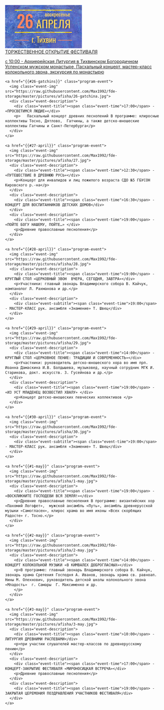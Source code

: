<div>
    <a href="{{#26-tichvin}}" class="program-event">
      <img class="event-img" src="https://raw.githubusercontent.com/Max1992/fde-storage/master/pictures/afisha/26-tichvin.jpg">
      <div class="event-description">
        <div class="event-title red">ТОРЖЕСТВЕННОЕ ОТКРЫТИЕ ФЕСТИВАЛЯ</div>
        <p><span class="event-time">с 10:00</span> - Архиерейская Литургия в Тихвинском Богородичном Успенском мужском монастыре, Пасхальный концерт, мастер-класс колокольного звона, экскурсия по монастырю</p>
      </div>
    </a>

    <a href="{{#26-gatchins}}" class="program-event">
      <img class="event-img" src="https://raw.githubusercontent.com/Max1992/fde-storage/master/pictures/afisha/26-gatchina.jpg">
      <div class="event-description">
        <div class="event-title"><span class="event-time">17:00</span> - «ПРОСВЕТИМСЯ ЛЮДИЕ»</div>
        <p>   Пасхальный концерт древних песнопений В программе: клиросные коллективы Тосно, Дятлово,  Гатчины, а также детско-юношеские коллективы Гатчины и Санкт-Петербурга</p>
      </div>
    </a>

    <a href="{{#27-april}}" class="program-event">
      <img class="event-img" src="https://raw.githubusercontent.com/Max1992/fde-storage/master/pictures/afisha/27.jpg">
      <div class="event-description">
        <div class="event-title"><span class="event-time">12:30</span> - «ПУТЕШЕСТВИЕ В ДРЕВНЮЮ РУСЬ»</div>
        <p>Концерт для инвалидов и лиц пожилого возраста СДО №5 ГБУСОН Кировского р.-на</p>
      </div>
      <div class="event-description">
        <div class="event-title"><span class="event-time">16:30</span> - КОНЦЕРТ ДЛЯ ВОСПИТАННИКОВ ДЕТСКИХ ДОМОВ</div>
      </div>
      <div class="event-description">
        <div class="event-title"><span class="event-time">19:00</span> - «ПОЙТЕ БОГУ НАШЕМУ, ПОЙТЕ…» </div>
        <p>Древние православные песнопения</p>
      </div>
    </a>

    <a href="{{#28-april}}" class="program-event">
      <img class="event-img" src="https://raw.githubusercontent.com/Max1992/fde-storage/master/pictures/afisha/28.jpg">
      <div class="event-description">
        <div class="event-title"><span class="event-time">19:00</span> - КРУГЛЫЙ СТОЛ «ЦЕРКОВНЫЙ ЗВОН  ВЧЕРА, СЕГОДНЯ, ЗАВТРА»</div>
        <p>Участники: главный звонарь Владимирского собора В. Кайчук, компанолог Л. Рахманова и др.</p>
      </div>
      <div class="event-description">
        <div class="event-subtitle"><span class="event-time">19:00</span> - МАСТЕР-КЛАСС рук. ансамбля «Знамение» Т. Швец</div>
      </div>
    </a>

    <a href="{{#29-april}}" class="program-event">
      <img class="event-img" src="https://raw.githubusercontent.com/Max1992/fde-storage/master/pictures/afisha/29.jpg">
      <div class="event-description">
        <div class="event-title"><span class="event-time">14:00</span> - КРУГЛЫЙ СТОЛ «ЦЕРКОВНОЕ ПЕНИЕ: ТРАДИЦИИ И СОВРЕМЕННОСТЬ»</div>
        <p>Участники: руководитель детско-юношеского хора во имя прп. Иоанна Дамаскина И.В. Болдышева, музыковед, научный сотрудник МГК И. Старикова, докт. искусств. З. Гусейнова и др.</p>
      </div>
      <div class="event-description">
        <div class="event-title"><span class="event-time">19:00</span> - «ИЗ УСТ МЛАДЕНЕЦ ВОЗВЕСТИЛ ХВАЛУ» </div>
        <p>Концерт детско-юношеских певческих коллективов </p>
      </div>
    </a>

    <a href="{{#30-april}}" class="program-event">
      <img class="event-img" src="https://raw.githubusercontent.com/Max1992/fde-storage/master/pictures/afisha/30.jpg">
      <div class="event-description">
        <div class="event-subtitle"><span class="event-time">19:00</span> - МАСТЕР-КЛАСС рук. ансамбля «Знамение» Т. Швец</div>
      </div>
    </a>

    <a href="{{#1-may}}" class="program-event">
      <img class="event-img" src="https://raw.githubusercontent.com/Max1992/fde-storage/master/pictures/afisha/1-may.jpg">
      <div class="event-description">
        <div class="event-title"><span class="event-time">19:00</span> - «ВОСКЛИКНИТЕ ГОСПОДЕВИ ВСЯ ЗЕМЛЯ!»</div>
        <p>Древние православные песнопения В программе: византийских хор «Пахомий Логофет»,  мужской ансамбль «Путь», ансамбль древнерусской музыки «Самогласен», клирос храма во имя иконы «Всех скорбящих Радосте» г. Тосно.</p>
      </div>
    </a>

    <a href="{{#2-may}}" class="program-event">
      <img class="event-img" src="https://raw.githubusercontent.com/Max1992/fde-storage/master/pictures/afisha/2-may.jpg">
      <div class="event-description">
        <div class="event-title"><span class="event-time">14:00</span> - КОНЦЕРТ КОЛОКОЛЬНОЙ МУЗЫКИ «В КИМВАЛЕХ ДОБРОГЛАСНЫХ»</div>
        <p>В программе: главный звонарь Владимирского собора В. Кайчук, звонарь храма Сретения Господня А. Иванов, звонарь храма св. равноап. Нины М. Олехнович, руководитель детской школы колокольного звона «Младость»  г. Самары  Г. Максименко и др.
        </p>
      </div>
    </a>

    <a href="{{#3-may}}" class="program-event">
      <img class="event-img" src="https://raw.githubusercontent.com/Max1992/fde-storage/master/pictures/afisha/3-may.jpg">
      <div class="event-description">
        <div class="event-title"><span class="event-time">10:00</span> - ЛИТУРГИЯ ДРЕВНИМИ РАСПЕВАМИ</div>
        <p>при участии слушателей мастер-классов по древнерусскому пению</p>
      </div>
      <div class="event-description">
        <div class="event-title"><span class="event-time">17:00</span> - КОНЦЕРТ-ЗАКРЫТИЕ ФЕСТИВАЛЯ «МИРОНОСИЦКАЯ ВСТРЕЧА»</div>
        <p>Древние православные песнопения</p>
      </div>
      <div class="event-description">
        <div class="event-title"><span class="event-time">19:00</span> - ЗАКРЫТАЯ ЦЕРЕМОНИЯ ПОЗДРАВЛЕНИЯ УЧАСТНИКОВ ФЕСТИВАЛЯ</div>
      </div>
    </a> 
</div>
